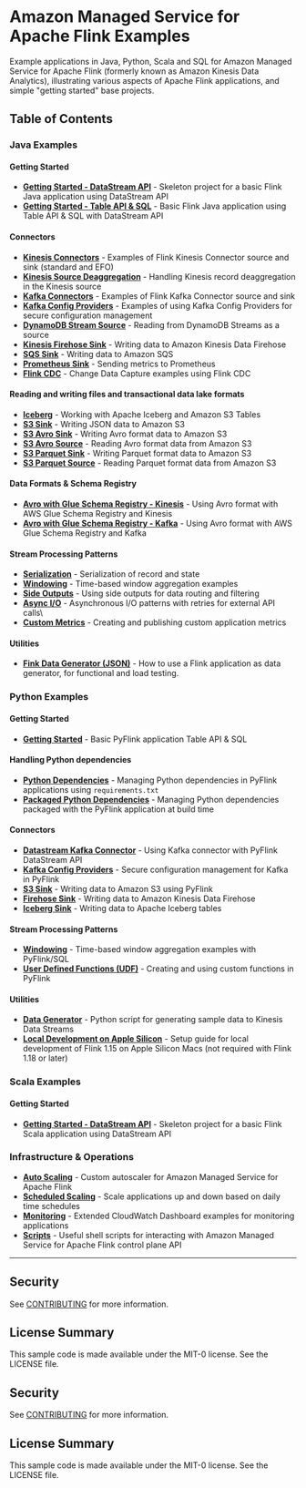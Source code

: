 # Amazon Managed Service for Apache Flink Examples

Example applications in Java, Python, Scala and SQL for Amazon Managed Service for Apache Flink (formerly known as Amazon Kinesis Data Analytics), illustrating various aspects of Apache Flink applications, and simple "getting started" base projects.

## Table of Contents

### Java Examples

#### Getting Started
- [**Getting Started - DataStream API**](./java/GettingStarted) - Skeleton project for a basic Flink Java application using DataStream API
- [**Getting Started - Table API & SQL**](./java/GettingStartedTable) - Basic Flink Java application using Table API & SQL with DataStream API

#### Connectors
- [**Kinesis Connectors**](./java/KinesisConnectors) - Examples of Flink Kinesis Connector source and sink (standard and EFO)
- [**Kinesis Source Deaggregation**](./java/KinesisSourceDeaggregation) - Handling Kinesis record deaggregation in the Kinesis source
- [**Kafka Connectors**](./java/KafkaConnectors) - Examples of Flink Kafka Connector source and sink
- [**Kafka Config Providers**](./java/KafkaConfigProviders) - Examples of using Kafka Config Providers for secure configuration management
- [**DynamoDB Stream Source**](./java/DynamoDBStreamSource) - Reading from DynamoDB Streams as a source
- [**Kinesis Firehose Sink**](./java/KinesisFirehoseSink) - Writing data to Amazon Kinesis Data Firehose
- [**SQS Sink**](./java/SQSSink) - Writing data to Amazon SQS
- [**Prometheus Sink**](./java/PrometheusSink) - Sending metrics to Prometheus
- [**Flink CDC**](./java/FlinkCDC) - Change Data Capture examples using Flink CDC

#### Reading and writing files and transactional data lake formats
- [**Iceberg**](./java/Iceberg) - Working with Apache Iceberg and Amazon S3 Tables
- [**S3 Sink**](./java/S3Sink) - Writing JSON data to Amazon S3
- [**S3 Avro Sink**](./java/S3AvroSink) - Writing Avro format data to Amazon S3
- [**S3 Avro Source**](./java/S3AvroSource) - Reading Avro format data from Amazon S3
- [**S3 Parquet Sink**](./java/S3ParquetSink) - Writing Parquet format data to Amazon S3
- [**S3 Parquet Source**](./java/S3ParquetSource) - Reading Parquet format data from Amazon S3

#### Data Formats & Schema Registry
- [**Avro with Glue Schema Registry - Kinesis**](./java/AvroGlueSchemaRegistryKinesis) - Using Avro format with AWS Glue Schema Registry and Kinesis
- [**Avro with Glue Schema Registry - Kafka**](./java/AvroGlueSchemaRegistryKafka) - Using Avro format with AWS Glue Schema Registry and Kafka

#### Stream Processing Patterns
- [**Serialization**](./java/Serialization) - Serialization of record and state
- [**Windowing**](./java/Windowing) - Time-based window aggregation examples
- [**Side Outputs**](./java/SideOutputs) - Using side outputs for data routing and filtering
- [**Async I/O**](./java/AsyncIO) - Asynchronous I/O patterns with retries for external API calls\
- [**Custom Metrics**](./java/CustomMetrics) - Creating and publishing custom application metrics

#### Utilities
- [**Fink Data Generator (JSON)**](java/FlinkDataGenerator) - How to use a Flink application as data generator, for functional and load testing.

### Python Examples

#### Getting Started
- [**Getting Started**](./python/GettingStarted) - Basic PyFlink application Table API & SQL

#### Handling Python dependencies
- [**Python Dependencies**](./python/PythonDependencies) - Managing Python dependencies in PyFlink applications using `requirements.txt`
- [**Packaged Python Dependencies**](./python/PackagedPythonDependencies) - Managing Python dependencies packaged with the PyFlink application at build time

#### Connectors
- [**Datastream Kafka Connector**](./python/DatastreamKafkaConnector) - Using Kafka connector with PyFlink DataStream API
- [**Kafka Config Providers**](./python/KafkaConfigProviders) - Secure configuration management for Kafka in PyFlink
- [**S3 Sink**](./python/S3Sink) - Writing data to Amazon S3 using PyFlink
- [**Firehose Sink**](./python/FirehoseSink) - Writing data to Amazon Kinesis Data Firehose
- [**Iceberg Sink**](./python/IcebergSink) - Writing data to Apache Iceberg tables

#### Stream Processing Patterns
- [**Windowing**](./python/Windowing) - Time-based window aggregation examples with PyFlink/SQL
- [**User Defined Functions (UDF)**](./python/UDF) - Creating and using custom functions in PyFlink

#### Utilities
- [**Data Generator**](./python/data-generator) - Python script for generating sample data to Kinesis Data Streams
- [**Local Development on Apple Silicon**](./python/LocalDevelopmentOnAppleSilicon) - Setup guide for local development of Flink 1.15 on Apple Silicon Macs (not required with Flink 1.18 or later)


### Scala Examples

#### Getting Started
- [**Getting Started - DataStream API**](./scala/GettingStarted) - Skeleton project for a basic Flink Scala application using DataStream API

### Infrastructure & Operations

- [**Auto Scaling**](./infrastructure/AutoScaling) - Custom autoscaler for Amazon Managed Service for Apache Flink
- [**Scheduled Scaling**](./infrastructure/ScheduledScaling) - Scale applications up and down based on daily time schedules
- [**Monitoring**](./infrastructure/monitoring) - Extended CloudWatch Dashboard examples for monitoring applications
- [**Scripts**](./infrastructure/scripts) - Useful shell scripts for interacting with Amazon Managed Service for Apache Flink control plane API

---

## Security

See [CONTRIBUTING](CONTRIBUTING.md#security-issue-notifications) for more information.

## License Summary

This sample code is made available under the MIT-0 license. See the LICENSE file.

## Security

See [CONTRIBUTING](CONTRIBUTING.md#security-issue-notifications) for more information.

## License Summary

This sample code is made available under the MIT-0 license. See the LICENSE file.
